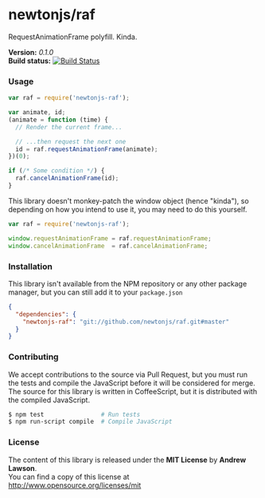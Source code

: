 # newtonjs/raf #

RequestAnimationFrame polyfill. Kinda.

**Version:** *0.1.0*<br/>
**Build status:** [![Build Status][travis-status]][travis]


### Usage ###

```js
var raf = require('newtonjs-raf');

var animate, id;
(animate = function (time) {
  // Render the current frame...

  // ...then request the next one
  id = raf.requestAnimationFrame(animate);
})(0);

if (/* Some condition */) {
  raf.cancelAnimationFrame(id);
}
```

This library doesn't monkey-patch the window object (hence "kinda"),
so depending on how you intend to use it, you may need to do this yourself.
```js
var raf = require('newtonjs-raf');

window.requestAnimationFrame = raf.requestAnimationFrame;
window.cancelAnimationFrame  = raf.cancelAnimationFrame;
```


### Installation ###

This library isn't available from the NPM repository or any other
package manager, but you can still add it to your `package.json`

```json
{
  "dependencies": {
    "newtonjs-raf": "git://github.com/newtonjs/raf.git#master"
  }
}
```


### Contributing ###

We accept contributions to the source via Pull Request, but you must run the tests
and compile the JavaScript before it will be considered for merge.
The source for this library is written in CoffeeScript, but it is distributed with
the compiled JavaScript.

```bash
$ npm test                # Run tests
$ npm run-script compile  # Compile JavaScript
```


### License ###
The content of this library is released under the **MIT License** by **Andrew Lawson**.<br/>
You can find a copy of this license at http://www.opensource.org/licenses/mit


<!-- Links -->
[travis]: https://travis-ci.org/newtonjs/raf
[travis-status]: https://travis-ci.org/newtonjs/raf.png?branch=master
